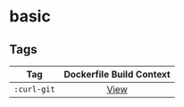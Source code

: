 # basic

## Tags

| Tag | Dockerfile Build Context |
|:-------:|:---------:|
| `:curl-git` | [View](variants/curl-git ) |
